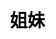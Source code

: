 ---
title: 姐妹
layout: dream_interpretation/kind_single
description: 解夢 - 人物 - 姐妹.
js: []
css: ["css/luck/dream_interpretation/dream_interpretation.css"]
---